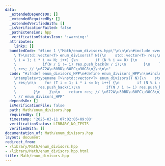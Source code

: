 ```yaml
---
data:
  _extendedDependsOn: []
  _extendedRequiredBy: []
  _extendedVerifiedWith: []
  _isVerificationFailed: false
  _pathExtension: hpp
  _verificationStatusIcon: ':warning:'
  attributes:
    links: []
  bundledCode: "#line 1 \"Math/enum_divisors.hpp\"\n\n\n\n#include <vector>\n\ntemplate<typename\
    \ T>\nstd::vector<T> enum_divisors(T N){\n    std::vector<T> res;\n\n    for (T\
    \ i = 1; i * i <= N; i++) {\n        if (N % i == 0) {\n            res.push_back(i);\n\
    \            if(N / i != i) res.push_back(N / i);\n        }\n    }\n\n    return\
    \ res; // \u672A\u30BD\u30FC\u30C8\n}\n\n\n"
  code: "#ifndef enum_divisors_HPP\n#define enum_divisors_HPP\n\n#include <vector>\n\
    \ntemplate<typename T>\nstd::vector<T> enum_divisors(T N){\n    std::vector<T>\
    \ res;\n\n    for (T i = 1; i * i <= N; i++) {\n        if (N % i == 0) {\n  \
    \          res.push_back(i);\n            if(N / i != i) res.push_back(N / i);\n\
    \        }\n    }\n\n    return res; // \u672A\u30BD\u30FC\u30C8\n}\n\n#endif\
    \ // enum_divisors_HPP"
  dependsOn: []
  isVerificationFile: false
  path: Math/enum_divisors.hpp
  requiredBy: []
  timestamp: '2025-03-11 07:02:05+09:00'
  verificationStatus: LIBRARY_NO_TESTS
  verifiedWith: []
documentation_of: Math/enum_divisors.hpp
layout: document
redirect_from:
- /library/Math/enum_divisors.hpp
- /library/Math/enum_divisors.hpp.html
title: Math/enum_divisors.hpp
---
```

